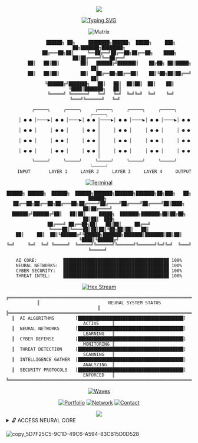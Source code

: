 <div align="center">

<!-- Epic Name Header -->
<img src="https://capsule-render.vercel.app/api?type=waving&color=gradient&customColorList=0,1,2,3,30,26&height=350&section=header&text=PAYMAN&fontSize=120&fontColor=fff&animation=fadeIn&fontAlignY=50" />

</div>

<!-- Mind-Bending Typing Animation -->
<div align="center">

[![Typing SVG](https://readme-typing-svg.herokuapp.com?font=Orbitron&weight=900&size=50&duration=2500&pause=1000&color=FF0080&center=true&vCenter=true&multiline=true&random=false&width=1000&height=350&lines=ARTIFICIAL+INTELLIGENCE;CYBER+SECURITY;NEURAL+NETWORKS;THREAT+INTELLIGENCE)](https://git.io/typing-svg)

</div>

<!-- Glitch Matrix Effect -->
<div align="center">

![Matrix](https://readme-typing-svg.herokuapp.com?font=Fira+Code&weight=900&size=16&duration=500&pause=200&color=00FF41&center=true&vCenter=true&multiline=true&width=1200&height=200&lines=01000001+01101001+00100000+01000011+01101111+01110010+01100101+00100000+01001001+01101110+01101001+01110100+01101001+01100001+01101100+01101001+01111010+01100101+01100100;01001110+01100101+01110101+01110010+01100001+01101100+00100000+01001110+01100101+01110100+01110111+01101111+01110010+01101011+00100000+01000001+01100011+01110100+01101001+01110110+01100101;01000011+01111001+01100010+01100101+01110010+00100000+01010011+01100101+01100011+01110101+01110010+01101001+01110100+01111001+00100000+01001111+01110000+01100101+01110010+01100001+01110100+01101001+01101111+01101110+01100001+01101100;01010100+01101000+01110010+01100101+01100001+01110100+00100000+01001001+01101110+01110100+01100101+01101100+01101100+01101001+01100111+01100101+01101110+01100011+01100101+00100000+01000101+01101110+01100001+01100010+01101100+01100101+01100100;01010011+01111001+01110011+01110100+01100101+01101101+00100000+01010010+01100101+01100001+01100100+01111001+00100000+01100110+01101111+01110010+00100000+01001111+01110000+01100101+01110010+01100001+01110100+01101001+01101111+01101110+01110011)

</div>

<!-- Neural Network Visual -->
<div align="center">

```
         ██████╗ ██╗     ████████╗██████╗  █████╗     ███╗   ██╗███████╗████████╗
        ██╔═══██╗██║     ╚══██╔══╝██╔══██╗██╔══██╗    ████╗  ██║██╔════╝╚══██╔══╝
        ██║   ██║██║        ██║   ██████╔╝███████║    ██╔██╗ ██║█████╗     ██║   
        ██║   ██║██║        ██║   ██╔══██╗██╔══██║    ██║╚██╗██║██╔══╝     ██║   
        ╚██████╔╝███████╗   ██║   ██║  ██║██║  ██║    ██║ ╚████║███████╗   ██║   
         ╚═════╝ ╚══════╝   ╚═╝   ╚═╝  ╚═╝╚═╝  ╚═╝    ╚═╝  ╚═══╝╚══════╝   ╚═╝   

    ╭─────╮     ╭─────╮     ╭─────╮     ╭─────╮     ╭─────╮     ╭─────╮
    │ ● ● │────▶│ ● ● │────▶│ ● ● │────▶│ ● ● │────▶│ ● ● │────▶│ ● ● │
    │ ● ● │     │ ● ● │     │ ● ● │     │ ● ● │     │ ● ● │     │ ● ● │
    │ ● ● │     │ ● ● │     │ ● ● │     │ ● ● │     │ ● ● │     │ ● ● │
    │ ● ● │     │ ● ● │     │ ● ● │     │ ● ● │     │ ● ● │     │ ● ● │
    ╰─────╯     ╰─────╯     ╰─────╯     ╰─────╯     ╰─────╯     ╰─────╯
    INPUT       LAYER 1     LAYER 2     LAYER 3     LAYER 4     OUTPUT
```

</div>

<!-- Cyber Security Console -->
<div align="center">

[![Terminal](https://readme-typing-svg.herokuapp.com?font=Fira+Code&weight=700&size=14&duration=3000&pause=1500&color=DA70D6&center=true&vCenter=true&multiline=true&width=800&height=300&lines=root%40neural-core:~%23+nmap+-sS+-O+target.network;Starting+Nmap+scan...;Host+discovery+complete.+Scanning+256+hosts.;PORT++++STATE+++SERVICE;22%2Ftcp++open+++ssh;80%2Ftcp++open+++http;443%2Ftcp+open+++https;THREAT+ANALYSIS:+COMPLETE;VULNERABILITIES:+IDENTIFIED;NEURAL+NETWORK:+PROCESSING;AI+CLASSIFICATION:+MALICIOUS;COUNTERMEASURES:+DEPLOYED)](https://git.io/typing-svg)

</div>

<!-- AI Processing Animation -->
<div align="center">

```
██████╗ ██████╗  ██████╗  ██████╗███████╗███████╗███████╗██╗███╗   ██╗ ██████╗ 
██╔══██╗██╔══██╗██╔═══██╗██╔════╝██╔════╝██╔════╝██╔════╝██║████╗  ██║██╔════╝ 
██████╔╝██████╔╝██║   ██║██║     █████╗  ███████╗███████╗██║██╔██╗ ██║██║  ███╗
██╔═══╝ ██╔══██╗██║   ██║██║     ██╔══╝  ╚════██║╚════██║██║██║╚██╗██║██║   ██║
██║     ██║  ██║╚██████╔╝╚██████╗███████╗███████║███████║██║██║ ╚████║╚██████╔╝
╚═╝     ╚═╝  ╚═╝ ╚═════╝  ╚═════╝╚══════╝╚══════╝╚══════╝╚═╝╚═╝  ╚═══╝ ╚═════╝ 

AI CORE:          ████████████████████████████████████████ 100%
NEURAL NETWORKS:  ████████████████████████████████████████ 100%
CYBER SECURITY:   ████████████████████████████████████████ 100%
THREAT INTEL:     ████████████████████████████████████████ 100%
```

</div>

<!-- Hexadecimal Stream -->
<div align="center">

[![Hex Stream](https://readme-typing-svg.herokuapp.com?font=Fira+Code&weight=600&size=12&duration=800&pause=100&color=FF0080&center=true&vCenter=true&multiline=true&width=1000&height=150&lines=0x4E45554E4554574B+0x4149434F5245+0x5448524541544144;0x4359424553454355+0x4E455552414C4E45+0x5457524B494E47;0x41525449464349+0x494E544C4C474E43+0x5345435552495459;0x5041594D414E5350+0x4556495A45524149+0x434F5245535953;0x4D414C574152414E+0x414C595349535459+0x5448524541544465)](https://git.io/typing-svg)

</div>

<!-- System Status Grid -->
<div align="center">

```
╔══════════════════════════════════════════════════════════════════════════════╗
║                          NEURAL SYSTEM STATUS                               ║
╠══════════════════════════════════════════════════════════════════════════════╣
║  AI ALGORITHMS        [████████████████████████████████████████] ACTIVE     ║
║  NEURAL NETWORKS      [████████████████████████████████████████] LEARNING   ║
║  CYBER DEFENSE        [████████████████████████████████████████] MONITORING ║
║  THREAT DETECTION     [████████████████████████████████████████] SCANNING   ║
║  INTELLIGENCE GATHER  [████████████████████████████████████████] ANALYZING  ║
║  SECURITY PROTOCOLS   [████████████████████████████████████████] ENFORCED   ║
╚══════════════════════════════════════════════════════════════════════════════╝
```

</div>

<!-- Digital Waves -->
<div align="center">

[![Waves](https://readme-typing-svg.herokuapp.com?font=Orbitron&weight=900&size=20&duration=2000&pause=500&color=00FF41&center=true&vCenter=true&width=1000&height=100&lines=∿∿∿∿∿∿∿∿∿∿∿∿∿∿∿∿∿∿∿∿∿∿∿∿∿∿∿∿∿∿∿∿∿∿∿∿∿∿∿∿∿∿∿∿∿∿∿∿∿∿;◊◊◊◊◊◊◊◊◊◊◊◊◊◊◊◊◊◊◊◊◊◊◊◊◊◊◊◊◊◊◊◊◊◊◊◊◊◊◊◊◊◊◊◊◊◊◊◊◊◊;▓▓▓▓▓▓▓▓▓▓▓▓▓▓▓▓▓▓▓▓▓▓▓▓▓▓▓▓▓▓▓▓▓▓▓▓▓▓▓▓▓▓▓▓▓▓▓▓▓▓;░░░░░░░░░░░░░░░░░░░░░░░░░░░░░░░░░░░░░░░░░░░░░░░░░░)](https://git.io/typing-svg)

</div>

<!-- Contact Matrix -->
<div align="center">

[![Portfolio](https://img.shields.io/badge/🌌_NEURAL_HUB-FF0080?style=for-the-badge&logoColor=white&labelColor=000000)](https://paymansupervizer.com)
[![Network](https://img.shields.io/badge/🔗_NETWORK-00FF41?style=for-the-badge&logoColor=white&labelColor=000000)](https://linkedin.com/in/payman-supervizer)
[![Contact](https://img.shields.io/badge/💫_SIGNAL-DA70D6?style=for-the-badge&logoColor=white&labelColor=000000)](mailto:payman@supervizer.de)

</div>

<!-- Epic Footer -->
<div align="center">

<img src="https://capsule-render.vercel.app/api?type=waving&color=gradient&customColorList=0,1,2,3,30,26&height=200&section=footer&animation=twinkling" />

</div>

<!-- Hidden Matrix Portal -->
<details>
<summary>🔓 ACCESS NEURAL CORE</summary>

<div align="center">

```
⠀⠀⠀⠀⠀⠀⠀⠀⠀⠀⣀⣤⣶⣶⣶⣶⣶⣶⣶⣶⣶⣶⣶⣶⣶⣶⣶⣶⣶⣤⣀⠀⠀⠀⠀⠀⠀⠀⠀⠀⠀
⠀⠀⠀⠀⠀⠀⠀⣠⣾⣿⣿⣿⣿⣿⣿⣿⣿⣿⣿⣿⣿⣿⣿⣿⣿⣿⣿⣿⣿⣿⣿⣿⣷⣄⠀⠀⠀⠀⠀⠀⠀
⠀⠀⠀⠀⠀⣠⣾⣿⣿⣿⣿⣿⣿⣿⣿⣿⣿⣿⣿⣿⣿⣿⣿⣿⣿⣿⣿⣿⣿⣿⣿⣿⣿⣿⣷⣄⠀⠀⠀⠀⠀
⠀⠀⠀⢀⣾⣿⣿⣿⣿⣿⣿⣿⣿⣿⣿⣿⣿⣿⣿⣿⣿⣿⣿⣿⣿⣿⣿⣿⣿⣿⣿⣿⣿⣿⣿⣿⣷⡀⠀⠀⠀

    ███╗   ██╗███████╗██╗   ██╗██████╗  █████╗ ██╗         ██████╗ ██████╗ ██████╗ ███████╗
    ████╗  ██║██╔════╝██║   ██║██╔══██╗██╔══██╗██║        ██╔════╝██╔═══██╗██╔══██╗██╔════╝
    ██╔██╗ ██║█████╗  ██║   ██║██████╔╝███████║██║        ██║     ██║   ██║██████╔╝█████╗  
    ██║╚██╗██║██╔══╝  ██║   ██║██╔══██╗██╔══██║██║        ██║     ██║   ██║██╔══██╗██╔══╝  
    ██║ ╚████║███████╗╚██████╔╝██║  ██║██║  ██║███████╗   ╚██████╗╚██████╔╝██║  ██║███████╗
    ╚═╝  ╚═══╝╚══════╝ ╚═════╝ ╚═╝  ╚═╝╚═╝  ╚═╝╚══════╝    ╚═════╝ ╚═════╝ ╚═╝  ╚═╝╚══════╝

```

[![Neural Core](https://readme-typing-svg.herokuapp.com?font=Orbitron&weight=900&size=18&duration=1000&pause=1000&color=FF0080&center=true&vCenter=true&width=600&height=80&lines=NEURAL+CORE+INITIALIZED;AI+SYSTEMS+OPERATIONAL;THREAT+ANALYSIS+ACTIVE;READY+FOR+DEPLOYMENT)](https://git.io/typing-svg)

</div>

</details>

![copy_5D7F25C5-9C1D-49C6-A594-83CB15D0D528](https://github.com/user-attachments/assets/39821fc2-f4a4-4ca6-a330-56055750be76)


<!--
**RealPrettyPay/RealPrettyPay** is a ✨ _special_ ✨ repository because its `README.md` (this file) appears on your GitHub profile.

Here are some ideas to get you started:

- 🔭 I’m currently working on ...
- 🌱 I’m currently learning ...
- 👯 I’m looking to collaborate on ...
- 🤔 I’m looking for help with ...
- 💬 Ask me about ...
- 📫 How to reach me: ...
- 😄 Pronouns: ...
- ⚡ Fun fact: ...
-->
